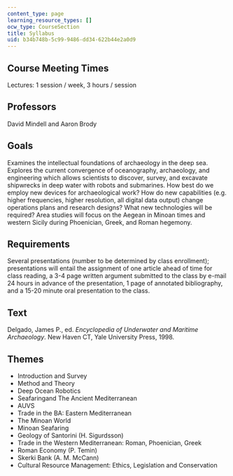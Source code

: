 ```yaml
---
content_type: page
learning_resource_types: []
ocw_type: CourseSection
title: Syllabus
uid: b34b748b-5c99-9486-dd34-622b44e2a0d9
---
```


Course Meeting Times
--------------------

Lectures: 1 session / week, 3 hours / session

Professors
----------

David Mindell and Aaron Brody

Goals
-----

Examines the intellectual foundations of archaeology in the deep sea. Explores the current convergence of oceanography, archaeology, and engineering which allows scientists to discover, survey, and excavate shipwrecks in deep water with robots and submarines. How best do we employ new devices for archaeological work? How do new capabilities (e.g. higher frequencies, higher resolution, all digital data output) change operations plans and research designs? What new technologies will be required? Area studies will focus on the Aegean in Minoan times and western Sicily during Phoenician, Greek, and Roman hegemony.

Requirements
------------

Several presentations (number to be determined by class enrollment); presentations will entail the assignment of one article ahead of time for class reading, a 3-4 page written argument submitted to the class by e-mail 24 hours in advance of the presentation, 1 page of annotated bibliography, and a 15-20 minute oral presentation to the class.

Text
----

Delgado, James P., ed. _Encyclopedia of Underwater and Maritime Archaeology_. New Haven CT, Yale University Press, 1998.

Themes
------

*   Introduction and Survey
*   Method and Theory
*   Deep Ocean Robotics
*   Seafaringand The Ancient Mediterranean
*   AUVS
*   Trade in the BA: Eastern Mediterranean
*   The Minoan World
*   Minoan Seafaring
*   Geology of Santorini (H. Sigurdsson)
*   Trade in the Western Mediterranean: Roman, Phoenician, Greek
*   Roman Economy (P. Temin)
*   Skerki Bank (A. M. McCann)
*   Cultural Resource Management: Ethics, Legislation and Conservation
